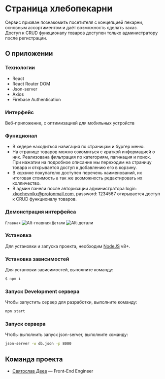 # Страница хлебопекарни
Сервис призван познакомить посетителя с концепцией пекарни, основным ассортиментом и даёт возможность сделать заказ. <br/>
Доступ к CRUD функционалу товаров доступен только администратору после регистрации. <br/>


## О приложении
### Технологии
- React
- React Router DOM
- Json-server
- Axios
- Firebase Authentication

### Интерфейс
Веб-приложение, c оптимизацией для мобильных устройств

### Функционал
- В хедере находиться навигация по страницам и бургер меню. <br/>
- На странице товаров можно озкомиться с краткой информацией о них. Реализована фильтрация по категориям, пагинация и поиск. При нажатии на подробное описание мы переходим на страницу товара и открывается доступ к добавлению его в корзину. <br/>
- В корзине покупателю доступен перечень наименований, их итоговая стоимость а так же возможность редактировать их колличество. <br/>
- В админ панели после авторизации администратора login: xkochevnikx@protonmail.com, password: 1234567 открывается доступ к CRUD функционалу товаров.


### Демонстрация интерфейса
``Главная``
![Alt-главная](https://i.postimg.cc/HnghWdrn/screencapture-localhost-3000-2023-04-16-15-35-26.png) 
``Детали``
![Alt-детали](https://i.postimg.cc/Y0P8G79Q/screencapture-localhost-3000-pagesecond-2023-04-16-15-37-45.png) 


<!-- 
![Alt-описание изображения](https://i.postimg.cc/yNrJz8rh/screencapture-localhost-3000-pageproduct-2023-04-16-15-36-15.png)  <br/>
![Alt-описание изображения](https://i.postimg.cc/SKwyr2vP/screencapture-localhost-3000-basket-2023-04-16-15-37-13.png)  <br/>
![Alt-описание изображения](https://i.postimg.cc/Y0P8G79Q/screencapture-localhost-3000-pagesecond-2023-04-16-15-37-45.png)  <br/>
 -->



### Установка
Для установки и запуска проекта, необходим [NodeJS](https://nodejs.org) v8+.

### Установка зависимостей
Для установки зависимостей, выполните команду:
```sh
$ npm i
```

### Запуск Development сервера
Чтобы запустить сервер для разработки, выполните команду:
```sh
npm start
```

### Запуск сервера
Чтобы выполнить запуск json-server, выполните команду: 
```sh
json-server -w db.json -p 8000
```


## Команда проекта

- [Святослав Деев](https://github.com/xkochevnikx) — Front-End Engineer


